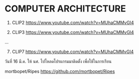 # COMPUTER ARCHITECTURE

1. CLIP2 <https://www.youtube.com/watch?v=MUhaCMMvGl4>

2. CLIP3 <https://www.youtube.com/watch?v=MUhaCMMvGl4>

...

7. CLIP7 <https://www.youtube.com/watch?v=MUhaCMMvGl4>

วันที่ 16 มี.ค.
ให้ นศ. ไปโหลดโปรแกรมมาติดตั้ง เพื่อใช้ในการเรียน

mortbopet/Ripes
https://github.com/mortbopet/Ripes


